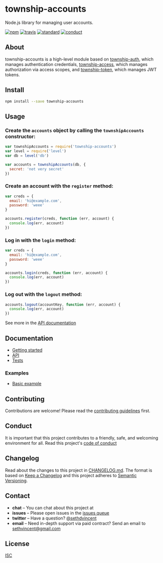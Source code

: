 # township-accounts

Node.js library for managing user accounts.

[![npm][npm-image]][npm-url]
[![travis][travis-image]][travis-url]
[![standard][standard-image]][standard-url]
[![conduct][conduct]][conduct-url]

[npm-image]: https://img.shields.io/npm/v/township-accounts.svg?style=flat-square
[npm-url]: https://www.npmjs.com/package/township-accounts
[travis-image]: https://img.shields.io/travis/township/township-accounts.svg?style=flat-square
[travis-url]: https://travis-ci.org/township/township-accounts
[standard-image]: https://img.shields.io/badge/code%20style-standard-brightgreen.svg?style=flat-square
[standard-url]: http://npm.im/standard
[conduct]: https://img.shields.io/badge/code%20of%20conduct-contributor%20covenant-green.svg?style=flat-square
[conduct-url]: CONDUCT.md

## About

township-accounts is a high-level module based on [township-auth](), which manages authentication credentials, [township-access](), which manages authorization via access scopes, and [township-token](), which manages JWT tokens.

## Install

```sh
npm install --save township-accounts
```

## Usage

### Create the `accounts` object by calling the `townshipAccounts` constructor:

```js
var townshipAccounts = require('township-accounts')
var level = require('level')
var db = level('db')

var accounts = townshipAccounts(db, {
  secret: 'not very secret'
})
```

### Create an account with the `register` method:

```js
var creds = {
  email: 'hi@example.com',
  password: 'weee'
}

accounts.register(creds, function (err, account) {
  console.log(err, account)
})
```

### Log in with the `login` method:

```js
var creds = {
  email: 'hi@example.com',
  password: 'weee'
}

accounts.login(creds, function (err, account) {
  console.log(err, account)
})
```

### Log out with the `logout` method:

```js
accounts.logout(accountKey, function (err, account) {
  console.log(err, account)
})
```

See more in the [API documentation](docs/api.md)

## Documentation
- [Getting started](docs/getting-started.md)
- [API](docs/api.md)
- [Tests](tests/)

### Examples
- [Basic example](examples/basic.js)

## Contributing

Contributions are welcome! Please read the [contributing guidelines](CONTRIBUTING.md) first.

## Conduct

It is important that this project contributes to a friendly, safe, and welcoming environment for all. Read this project's [code of conduct](CONDUCT.md)

## Changelog

Read about the changes to this project in [CHANGELOG.md](CHANGELOG.md). The format is based on [Keep a Changelog](http://keepachangelog.com/) and this project adheres to [Semantic Versioning](http://semver.org/).

## Contact

- **chat** – You can chat about this project at []()
- **issues** – Please open issues in the [issues queue](https://github.com/township/township-accounts/issues)
- **twitter** – Have a question? [@sethdvincent](https://twitter.com/sethdvincent)
- **email** – Need in-depth support via paid contract? Send an email to sethvincent@gmail.com

## License

[ISC](LICENSE.md)
